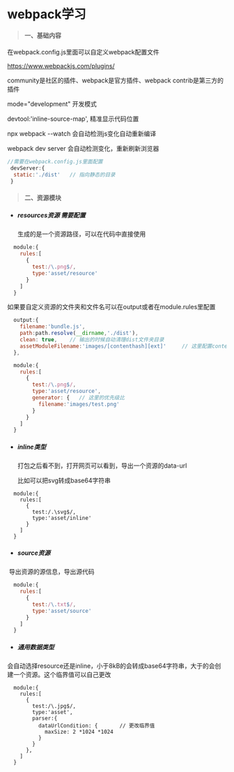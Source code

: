 # webpack学习
> #### 一、基础内容

在webpack.config.js里面可以自定义webpack配置文件

https://www.webpackjs.com/plugins/

community是社区的插件、webpack是官方插件、webpack contrib是第三方的插件

mode="development"   开发模式

 devtool:'inline-source-map',    精准显示代码位置

npx webpack --watch 会自动检测js变化自动重新编译

webpack dev server 会自动检测变化，重新刷新浏览器

```js
//需要在webpack.config.js里面配置
 devServer:{
  static:'./dist'   // 指向静态的目录
 }
```

> #### 二、资源模块

- ##### resources资源   需要配置

  生成的是一个资源路径，可以在代码中直接使用

```js
  module:{
    rules:[
      {
        test:/\.png$/,
        type:'asset/resource'
      }
    ]
  }
```

如果要自定义资源的文件夹和文件名可以在output或者在module.rules里配置

```js
  output:{
    filename:'bundle.js',
    path:path.resolve(__dirname,'./dist'),
    clean: true,    // 输出的时候自动清理dist文件夹目录   
    assetModuleFilename:'images/[contenthash][ext]'     // 这里配置contenthash是自动生成的文件名 ext是扩展名
  },
```

```js
  module:{
    rules:[
      {
        test:/\.png$/,
        type:'asset/resource',
        generator: {   // 这里的优先级比
          filename:'images/test.png'
        }
      }
    ]
  }
```

- ##### inline类型

  打包之后看不到，打开网页可以看到，导出一个资源的data-url
  
  比如可以把svg转成base64字符串

```
  module:{
    rules:[
      {
        test:/.\svg$/,
        type:'asset/inline'
      }
    ]
  }
```

- ##### source资源

​		导出资源的源信息，导出源代码

```js
  module:{
    rules:[
      {
        test:/\.txt$/,
        type:'asset/source'
      }
    ]
  }
```

- ##### 通用数据类型

​		会自动选择resource还是inline，小于8kB的会转成base64字符串，大于的会创建一个资源。这个临界值可以自己更改

```JS
  module:{
    rules:[
      {
        test:/\.jpg$/,
        type:'asset',
        parser:{
          dataUrlCondition: {       // 更改临界值
            maxSize: 2 *1024 *1024
          }
        }
      },
    ]
  }
```















